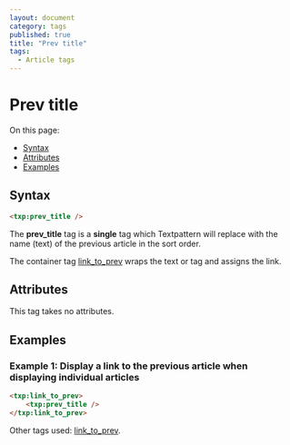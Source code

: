 ```yaml
---
layout: document
category: tags
published: true
title: "Prev title"
tags:
  - Article tags
---
```


# Prev title

On this page:

* [Syntax](#user-content-syntax)
* [Attributes](#user-content-attributes)
* [Examples](#user-content-examples)

## Syntax

~~~ html
<txp:prev_title />
~~~

The **prev_title** tag is a __single__ tag which Textpattern will replace with the name (text) of the previous article in the sort order.

The container tag [link_to_prev](link-to-prev) wraps the text or tag and assigns the link.

## Attributes

This tag takes no attributes.

## Examples

### Example 1: Display a link to the previous article when displaying individual articles

~~~ html
<txp:link_to_prev>
    <txp:prev_title />
</txp:link_to_prev>
~~~

Other tags used: [link_to_prev](link-to-prev).

